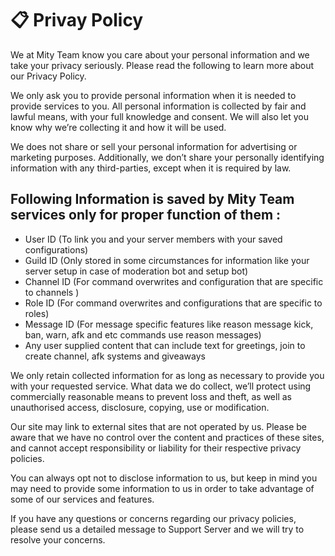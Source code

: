 # 📋 Privay Policy
We at Mity Team know you care about your personal information and we take your privacy seriously. Please read the following to learn more about our Privacy Policy.

We only ask you to provide personal information when it is needed to provide services to you. All personal information is collected by fair and lawful means, with your full knowledge and consent. We will also let you know why we’re collecting it and how it will be used.

We does not share or sell your personal information for advertising or marketing purposes. Additionally, we don’t share your personally identifying information with any third-parties, except when it is required by law.

## Following Information is saved by Mity Team services only for proper function of them :
- User ID (To link you and your server members with your saved configurations)
- Guild ID (Only stored in some circumstances for information like your server setup in case of moderation bot and setup bot)
- Channel ID (For command overwrites and configuration that are specific to channels )
- Role ID (For command overwrites and configurations that are specific to roles)
- Message ID (For message specific features like reason message kick, ban, warn, afk and etc commands use reason messages)
- Any user supplied content that can include text for greetings, join to create channel, afk systems and giveaways

We only retain collected information for as long as necessary to provide you with your requested service. What data we do collect, we’ll protect using commercially reasonable means to prevent loss and theft, as well as unauthorised access, disclosure, copying, use or modification.

Our site may link to external sites that are not operated by us. Please be aware that we have no control over the content and practices of these sites, and cannot accept responsibility or liability for their respective privacy policies.

You can always opt not to disclose information to us, but keep in mind you may need to provide some information to us in order to take advantage of some of our services and features.

If you have any questions or concerns regarding our privacy policies, please send us a detailed message to Support Server and we will try to resolve your concerns.